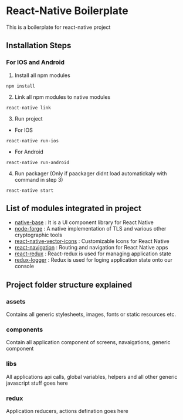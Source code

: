 # React-Native Boilerplate
This is a boilerplate for react-native project

## Installation Steps
### For IOS and Android
1. Install all npm modules
```
npm install
```
2. Link all npm modules to native modules
```
react-native link
```
3. Run project
* For IOS
```
react-native run-ios
```
* For Android
```
react-native run-android
```
4. Run packager (Only if paackager didnt load automatickaly with command in step 3)
```
react-native start
```

## List of modules integrated in project
* [native-base](https://nativebase.io/) :
It is a UI component library for React Native
* [node-forge](https://www.npmjs.com/package/node-forge) : 
A native implementation of TLS and various other cryptographic tools 
* [react-native-vector-icons](https://github.com/oblador/react-native-vector-icons) : 
Customizable Icons for React Native
* [react-navigation](https://reactnavigation.org/) : 
Routing and navigation for React Native apps
* [react-redux](https://redux.js.org/basics/usage-with-react) :
React-redux is used for managing application state
* [redux-logger](https://github.com/evgenyrodionov/redux-logger) :
Redux is used for loging application state onto our console

## Project folder structure explained
### assets
Contains all generic stylesheets, images, fonts or static resources etc.
### components
Contain all application component of screens, navaigations, generic component
### libs
All applications api calls, global variables, helpers and all other generic javascript stuff goes here
### redux
Application reducers, actions defination goes here
